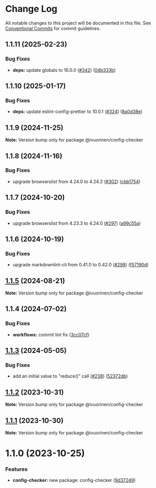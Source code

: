 # Change Log

All notable changes to this project will be documented in this file.
See [Conventional Commits](https://conventionalcommits.org) for commit guidelines.

## 1.1.11 (2025-02-23)


### Bug Fixes

* **deps:** update globals to 16.0.0 ([#342](https://github.com/ivuorinen/base-configs/issues/342)) ([04b333b](https://github.com/ivuorinen/base-configs/commit/04b333b445b6beb4344d2f9102bb5d3dc72ae26a))





## 1.1.10 (2025-01-17)


### Bug Fixes

* **deps:** update eslint-config-prettier to 10.0.1 ([#324](https://github.com/ivuorinen/base-configs/issues/324)) ([8a0d38e](https://github.com/ivuorinen/base-configs/commit/8a0d38e173df40b771d42b694a24145559200506))





## 1.1.9 (2024-11-25)

**Note:** Version bump only for package @ivuorinen/config-checker

## 1.1.8 (2024-11-16)

### Bug Fixes

- upgrade browserslist from 4.24.0 to 4.24.2 ([#302](https://github.com/ivuorinen/base-configs/issues/302)) ([cbb1754](https://github.com/ivuorinen/base-configs/commit/cbb17540f3cd7fc81f0032e557568c65ed0a9744))

## 1.1.7 (2024-10-20)

### Bug Fixes

- upgrade browserslist from 4.23.3 to 4.24.0 ([#297](https://github.com/ivuorinen/base-configs/issues/297)) ([a99c55a](https://github.com/ivuorinen/base-configs/commit/a99c55aab760142b5d77ad80ce5d44b25dde17d7))

## 1.1.6 (2024-10-19)

### Bug Fixes

- upgrade markdownlint-cli from 0.41.0 to 0.42.0 ([#298](https://github.com/ivuorinen/base-configs/issues/298)) ([f57190d](https://github.com/ivuorinen/base-configs/commit/f57190d55c27101f66583cc0000733b2707c1e5f))

## [1.1.5](https://github.com/ivuorinen/base-configs/compare/@ivuorinen/config-checker@1.1.4...@ivuorinen/config-checker@1.1.5) (2024-08-21)

**Note:** Version bump only for package @ivuorinen/config-checker

## 1.1.4 (2024-07-02)

### Bug Fixes

- **workflows:** commit lint fix ([3cc07cf](https://github.com/ivuorinen/base-configs/commit/3cc07cf3ffd8743860a07bb85aa4d275bb63094e))

## [1.1.3](https://github.com/ivuorinen/base-configs/compare/@ivuorinen/config-checker@1.1.2...@ivuorinen/config-checker@1.1.3) (2024-05-05)

### Bug Fixes

- add an initial value to "reduce()" call ([#238](https://github.com/ivuorinen/base-configs/issues/238)) ([52372db](https://github.com/ivuorinen/base-configs/commit/52372dbe371bae56b44d79e2150b61200b071a1f))

## [1.1.2](https://github.com/ivuorinen/base-configs/compare/@ivuorinen/config-checker@1.1.1...@ivuorinen/config-checker@1.1.2) (2023-10-31)

**Note:** Version bump only for package @ivuorinen/config-checker

## [1.1.1](https://github.com/ivuorinen/base-configs/compare/@ivuorinen/config-checker@1.1.0...@ivuorinen/config-checker@1.1.1) (2023-10-30)

**Note:** Version bump only for package @ivuorinen/config-checker

# 1.1.0 (2023-10-25)

### Features

- **config-checker:** new package: config-checker ([9d37249](https://github.com/ivuorinen/base-configs/commit/9d372493e844694781877cd4853d87198590a0ad))
